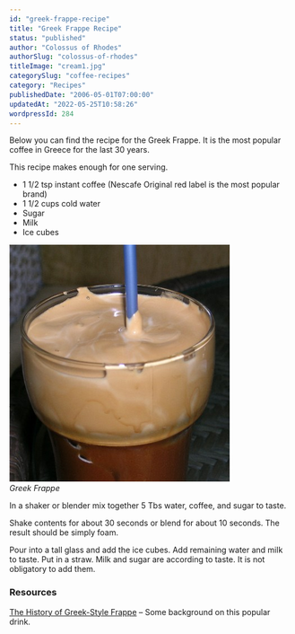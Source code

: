 ```yaml
---
id: "greek-frappe-recipe"
title: "Greek Frappe Recipe"
status: "published"
author: "Colossus of Rhodes"
authorSlug: "colossus-of-rhodes"
titleImage: "cream1.jpg"
categorySlug: "coffee-recipes"
category: "Recipes"
publishedDate: "2006-05-01T07:00:00"
updatedAt: "2022-05-25T10:58:26"
wordpressId: 284
---
```


Below you can find the recipe for the Greek Frappe. It is the most popular coffee in Greece for the last 30 years.

This recipe makes enough for one serving.

-   1 1/2 tsp instant coffee (Nescafe Original red label is the most popular brand)
-   1 1/2 cups cold water
-   Sugar
-   Milk
-   Ice cubes

![greek frappe](cream1.jpg)  
*Greek Frappe*

In a shaker or blender mix together 5 Tbs water, coffee, and sugar to taste.

Shake contents for about 30 seconds or blend for about 10 seconds. The result should be simply foam.

Pour into a tall glass and add the ice cubes. Add remaining water and milk to taste. Put in a straw. Milk and sugar are according to taste. It is not obligatory to add them.

### Resources

[The History of Greek-Style Frappe](http://ineedcoffee.com/the-history-of-greek-style-frappe/) – Some background on this popular drink.